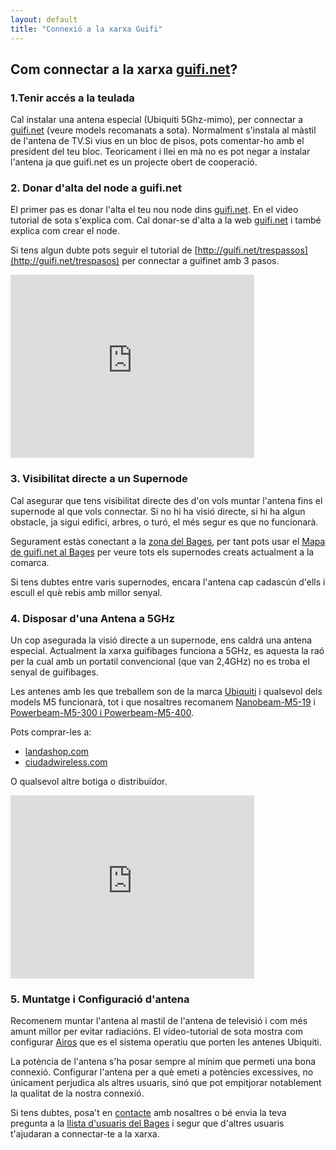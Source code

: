 ```yaml
---
layout: default
title: "Connexió a la xarxa Guifi"
---
```


## Com connectar a la xarxa [guifi.net](http://guifi.net)?

### 1.Tenir accés a la teulada
Cal instalar una antena especial (Ubiquiti 5Ghz-mimo), per connectar a [guifi.net](http://guifi.net) (veure models recomanats a sota). Normalment s'instala al màstil de l'antena de TV.Si vius en un bloc de pisos, pots comentar-ho amb el president del teu bloc. Teoricament i llei en mà no es pot negar a instalar l'antena ja que guifi.net es un projecte obert de cooperació. 

### 2. Donar d'alta del node a guifi.net
El primer pas es donar l'alta el teu nou node dins [guifi.net](http://guifi.net). En el video tutorial de sota s'explica com. Cal donar-se d'alta a la web [guifi.net](http://guifi.net) i també explica com crear el node.

Si tens algun dubte pots seguir el tutorial de [http://guifi.net/trespassos](http://guifi.net/trespasos) per connectar a guifinet amb 3 pasos.

<iframe width="390" height="293" src="http://www.youtube.com/embed/2MYtQ5hFvnk" frameborder="0" allowfullscreen></iframe>

### 3. Visibilitat directe a un Supernode
Cal asegurar que tens visibilitat directe des d'on vols muntar l'antena fins el supernode al que vols connectar. Si no hi ha visió directe, si hi ha algun obstacle, ja sigui edifici, arbres, o turó, el més segur es que no funcionarà. 

Segurament estàs conectant a la [zona del Bages](http://guifi.net/ca/bages), per tant pots usar el [Mapa de guifi.net al Bages](http://guifi.net/ca/node/2426/view/map) per veure tots els supernodes creats actualment a la comarca.

Si tens dubtes entre varis supernodes, encara l'antena cap cadascún d'ells i escull el què rebis amb millor senyal.

### 4. Disposar d'una Antena a 5GHz
Un cop asegurada la visió directe a un supernode, ens caldrá una antena especial. Actualment la xarxa guifibages funciona a 5GHz, es aquesta la raó per la cual amb un portatil convencional (que van 2,4GHz) no es troba el senyal de guifibages.

Les antenes amb les que treballem son de la marca [Ubiquiti](http://ubnt.com) i qualsevol dels models M5 funcionarà, tot i que nosaltres recomanem [Nanobeam-M5-19](https://www.ubnt.com/airmax/nanobeamm/) i [Powerbeam-M5-300 i Powerbeam-M5-400](https://www.ubnt.com/airmax/powerbeam/). 

Pots comprar-les a: 

* [landashop.com](http://landashop.com/)
* [ciudadwireless.com](https://www.ciudadwireless.com/)

O qualsevol altre botiga o distribuïdor.

<iframe width="390" height="293" src="http://www.youtube.com/embed/HGjUdu0KZzc" frameborder="0" allowfullscreen></iframe>

### 5. Muntatge i Configuració d'antena
Recomenem muntar l'antena al mastil de l'antena de televisió i com més amunt millor per evitar radiacións. El vídeo-tutorial de sota mostra com configurar [Airos](http://www.ubnt.com/airos) que es el sistema operatiu que porten les antenes Ubiquiti.

La potència de l'antena s'ha posar sempre al mínim que permeti una bona connexió. Configurar l'antena per a què emeti a potències excessives, no únicament perjudica als altres usuaris, sinó que pot empitjorar notablement la qualitat de la nostra connexió.

Si tens dubtes, posa't en [contacte](/doc/contacte/) amb nosaltres o bé envia la teva pregunta a la [llista d'usuaris del Bages](mailto:guifi-bagesusers@llistes.guifi.net) i segur que d'altres usuaris t'ajudaran a connectar-te a la xarxa.  
